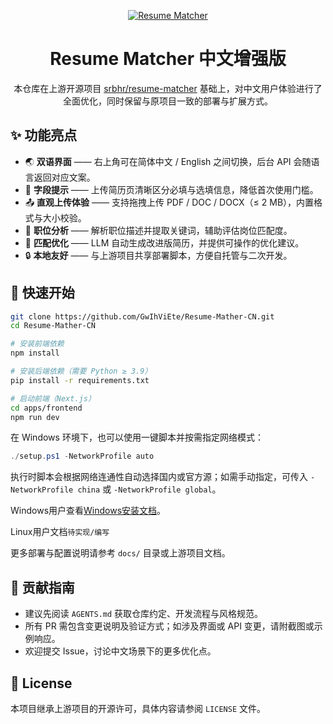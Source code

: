<div align="center">

[![Resume Matcher](assets/page_2.png)](https://www.resumematcher.fyi)

# Resume Matcher 中文增强版

本仓库在上游开源项目 [srbhr/resume-matcher](https://github.com/srbhr/resume-matcher) 基础上，对中文用户体验进行了全面优化，同时保留与原项目一致的部署与扩展方式。

</div>

## ✨ 功能亮点

- 🌏 **双语界面** —— 右上角可在简体中文 / English 之间切换，后台 API 会随语言返回对应文案。
- 📝 **字段提示** —— 上传简历页清晰区分必填与选填信息，降低首次使用门槛。
- 📤 **直观上传体验** —— 支持拖拽上传 PDF / DOC / DOCX（≤ 2 MB），内置格式与大小校验。
- 🧠 **职位分析** —— 解析职位描述并提取关键词，辅助评估岗位匹配度。
- 🎯 **匹配优化** —— LLM 自动生成改进版简历，并提供可操作的优化建议。
- 🔒 **本地友好** —— 与上游项目共享部署脚本，方便自托管与二次开发。

## 🚀 快速开始

```bash
git clone https://github.com/GwIhViEte/Resume-Mather-CN.git
cd Resume-Mather-CN

# 安装前端依赖
npm install

# 安装后端依赖（需要 Python ≥ 3.9）
pip install -r requirements.txt

# 启动前端（Next.js）
cd apps/frontend
npm run dev
```

在 Windows 环境下，也可以使用一键脚本并按需指定网络模式：

```powershell
./setup.ps1 -NetworkProfile auto
```

执行时脚本会根据网络连通性自动选择国内或官方源；如需手动指定，可传入 `-NetworkProfile china` 或 `-NetworkProfile global`。

Windows用户查看[Windows安装文档](setup-Windows.md)。

Linux用户文档`待实现/编写`

更多部署与配置说明请参考 `docs/` 目录或上游项目文档。

## 🤝 贡献指南

- 建议先阅读 `AGENTS.md` 获取仓库约定、开发流程与风格规范。
- 所有 PR 需包含变更说明及验证方式；如涉及界面或 API 变更，请附截图或示例响应。
- 欢迎提交 Issue，讨论中文场景下的更多优化点。

## 📄 License

本项目继承上游项目的开源许可，具体内容请参阅 `LICENSE` 文件。
